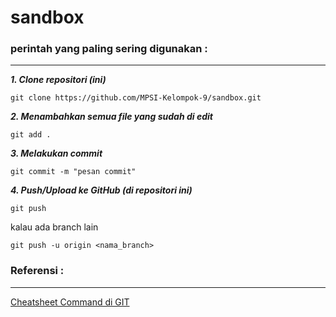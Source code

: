 # sandbox

### perintah yang paling sering digunakan :

---

***1. Clone repositori (ini)***

```
git clone https://github.com/MPSI-Kelompok-9/sandbox.git
```

***2. Menambahkan semua file yang sudah di edit***

```
git add .
```

***3. Melakukan commit***

```
git commit -m "pesan commit"
```

***4. Push/Upload ke GitHub (di repositori ini)***

```
git push
```

kalau ada branch lain

```
git push -u origin <nama_branch>
```

### Referensi :
---

[Cheatsheet Command di GIT](https://education.github.com/git-cheat-sheet-education.pdf)